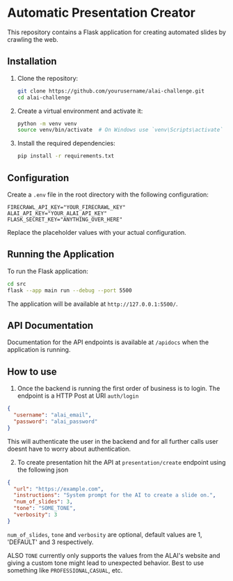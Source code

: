 # Automatic Presentation Creator

This repository contains a Flask application for creating automated slides by crawling the web.

## Installation

1. Clone the repository:

   ```bash
   git clone https://github.com/yourusername/alai-challenge.git
   cd alai-challenge
   ```

2. Create a virtual environment and activate it:

   ```bash
   python -m venv venv
   source venv/bin/activate  # On Windows use `venv\Scripts\activate`
   ```

3. Install the required dependencies:

   ```bash
   pip install -r requirements.txt
   ```

## Configuration

Create a `.env` file in the root directory with the following configuration:

```env
FIRECRAWL_API_KEY="YOUR_FIRECRAWL_KEY"
ALAI_API_KEY="YOUR_ALAI_API_KEY"
FLASK_SECRET_KEY="ANYTHING_OVER_HERE"
```

Replace the placeholder values with your actual configuration.

## Running the Application

To run the Flask application:

```bash
cd src
flask --app main run --debug --port 5500
```

The application will be available at `http://127.0.0.1:5500/`.

## API Documentation

Documentation for the API endpoints is available at `/apidocs` when the application is running.

## How to use

1. Once the backend is running the first order of business is to login. The endpoint is a HTTP Post at URI `auth/login`

```json
{
  "username": "alai_email",
  "password": "alai_password"
}
```

This will authenticate the user in the backend and for all further calls user doesnt have to worry about authentication.

2. To create presentation hit the API at `presentation/create` endpoint using the following json

```json
{
  "url": "https://example.com",
  "instructions": "System prompt for the AI to create a slide on.",
  "num_of_slides": 3,
  "tone": "SOME_TONE",
  "verbosity": 3
}
```

`num_of_slides`, `tone` and `verbosity` are optional, default values are 1, 'DEFAULT' and 3 respectively.

ALSO `TONE` currently only supports the values from the ALAI's website and giving a custom tone might lead to unexpected behavior. Best to use something like `PROFESSIONAL`,`CASUAL`, etc.
